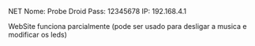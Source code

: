 NET
Nome: Probe Droid
Pass: 12345678
IP: 192.168.4.1

WebSite funciona parcialmente (pode ser usado para desligar a musica e modificar os leds)

